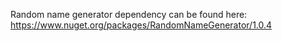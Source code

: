 Random name generator dependency can be found here: https://www.nuget.org/packages/RandomNameGenerator/1.0.4